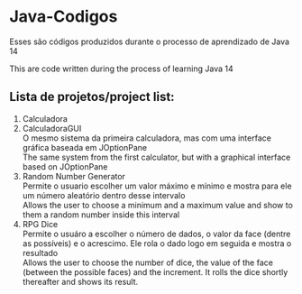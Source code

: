 # Java-Codigos
Esses são códigos produzidos durante o processo de aprendizado de Java 14

This are code written during the process of learning Java 14

## Lista de projetos/project list:
1. Calculadora
1. CalculadoraGUI <br>
O mesmo sistema da primeira calculadora, mas com uma interface gráfica baseada em JOptionPane <br>
The same system from the first calculator, but with a graphical interface based on JOptionPane <br>
1. Random Number Generator <br>
Permite o usuario escolher um valor máximo e mínimo e mostra para ele um número aleatório dentro desse intervalo <br>
Allows the user to choose a minimum and a maximum value and show to them a random number inside this interval
1. RPG Dice  
Permite o usuáro a escolher o número de dados, o valor da face (dentre as possíveis) e o acrescimo. Ele rola o dado logo em seguida e mostra o resultado  
Allows the user to choose the number of dice, the value of the face (between the possible faces) and the increment. It rolls the dice shortly thereafter and shows its result. 
